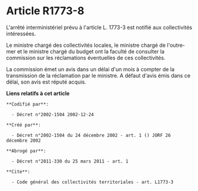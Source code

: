 # Article R1773-8

L'arrêté interministériel prévu à l'article L. 1773-3 est notifié aux collectivités intéressées.

Le ministre chargé des collectivités locales, le ministre chargé de l'outre-mer et le ministre chargé du budget ont la
faculté de consulter la commission sur les réclamations éventuelles de ces collectivités.

La commission émet un avis dans un délai d'un mois à compter de la transmission de la réclamation par le ministre. A défaut
d'avis émis dans ce délai, son avis est réputé acquis.

**Liens relatifs à cet article**

	**Codifié par**:

	  - Décret n°2002-1504 2002-12-24

	**Créé par**:

	  - Décret n°2002-1504 du 24 décembre 2002 - art. 1 () JORF 26 décembre 2002

	**Abrogé par**:

	  - Décret n°2011-330 du 25 mars 2011 - art. 1

	**Cite**:

	  - Code général des collectivités territoriales - art. L1773-3
